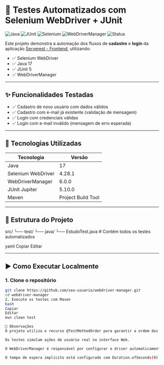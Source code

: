 # 🧪 Testes Automatizados com Selenium WebDriver + JUnit

![Java](https://img.shields.io/badge/Java-17-blue.svg)
![JUnit](https://img.shields.io/badge/JUnit-5.10-green)
![Selenium](https://img.shields.io/badge/Selenium-4.28.1-brightgreen)
![WebDriverManager](https://img.shields.io/badge/WebDriverManager-6.0.0-orange)
![Status](https://img.shields.io/badge/build-passing-brightgreen)

Este projeto demonstra a automação dos fluxos de **cadastro** e **login** da aplicação [Serverest - Frontend](https://front.serverest.dev/login), utilizando:

- ✅ Selenium WebDriver
- ✅ Java 17
- ✅ JUnit 5
- ✅ WebDriverManager

---

## ✨ Funcionalidades Testadas

- ✅ Cadastro de novo usuário com dados válidos
- ✅ Cadastro com e-mail já existente (validação de mensagem)
- ✅ Login com credenciais válidas
- ✅ Login com e-mail inválido (mensagem de erro esperada)

---

## 🔧 Tecnologias Utilizadas

| Tecnologia         | Versão       |
|--------------------|--------------|
| Java               | 17           |
| Selenium WebDriver | 4.28.1       |
| WebDriverManager   | 6.0.0        |
| JUnit Jupiter      | 5.10.0       |
| Maven              | Project Build Tool |

---

## 📂 Estrutura do Projeto

src/ └── test/ └── java/ └── EstudoTest.java # Contém todos os testes automatizados

yaml
Copiar
Editar

---

## ▶️ Como Executar Localmente

### 1. Clone o repositório

```bash
git clone https://github.com/seu-usuario/webdriver-manager.git
cd webdriver-manager
2. Execute os testes com Maven
bash
Copiar
Editar
mvn clean test

📌 Observações
O projeto utiliza o recurso @TestMethodOrder para garantir a ordem dos testes.

Os testes simulam ações de usuário real na interface Web.

O WebDriverManager é responsável por configurar o driver automaticamente, sem necessidade de download manual.

O tempo de espera implícito está configurado com Duration.ofSeconds(9).
